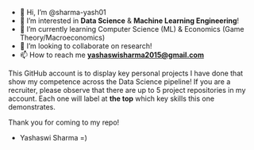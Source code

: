 - 👋 Hi, I’m @sharma-yash01
- 👀 I’m interested in **Data Science** & **Machine Learning Engineering**!
- 🌱 I’m currently learning Computer Science (ML) & Economics (Game Theory/Macroeconomics)
- 💞️ I’m looking to collaborate on research!
- 📫 How to reach me **yashaswisharma2015@gmail.com**

This GitHub account is to display key personal projects I have done that show my competence across the Data Science pipeline! If you are a recruiter, please observe that there are up to 5 project repositories in my account. Each one will label at **the top** which key skills this one demonstrates.

Thank you for coming to my repo!

- Yashaswi Sharma =)

<!---
sharma-yash01/sharma-yash01 is a ✨ special ✨ repository because its `README.md` (this file) appears on your GitHub profile.
You can click the Preview link to take a look at your changes.
--->
